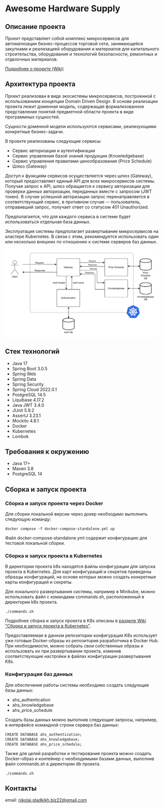# Awesome Hardware Supply

## Описание проекта

Проект представляет собой комплекс микросервисов для автоматизации 
бизнес-процессов торговой сети, занимающейся закупками и реализацией оборудования и материалов для
капитального строительства, оборудования и технологий безопасности, ремонтных и отделочных материалов.

[Подробнее о проекте (Wiki)](https://github.com/diac/awesomehardwaresupply/wiki)

## Архитектура проекта

Проект реализован в виде экосистемы микросервисов, построенной с использованием концепции Domain Driven Design.
В основе реализации проекта лежит доменная модель, содержащая формализованное представление 
понятий предметной области проекта в виде программных сущностей. 

Сущности доменной модели используются сервисами, реализующими конкретные бизнес-задачи.

В проекте реализованы следующие сервисы:
- Сервис авторизации и аутентификации
- Сервис управления базой знаний продукции (Knowledgebase)
- Сервис управления правилами ценообразования (Price Schedule)
- Шлюз (Gateway)

Доступ к функциям сервисов осуществляется через шлюз (Gateway), который предоставляет единый API для всех
микросервисов системы. 
Получая запрос к API, шлюз обращается к сервису авторизации для проверки данных авторизации, 
переданных вместе с запросом (JWT токен). В случае успешной авторизации запрос перенаправляется
в соответствующий сервис, в противном случае -- пользователь, отправивший запрос, 
получает ответ со статусом 401 Unauthorized.

Предполагается, что для каждого сервиса в системе будет использоваться отдельная база данных.

Эксплуатация системы предполагает развертывание микросервисов на кластере Kubernetes. В связи с этим,
рекомендуется использовать один или несколько внешних по отношению к системе серверов баз данных.

![Архитектура проекта](/img/001_project_architecture.png)

## Стек технологий
- Java 17
- Spring Boot 3.0.5
- Spring Web
- Spring Data
- Spring Security
- Spring Cloud 2022.0.1
- PostgreSQL 14.5
- Liquibase 4.17.2
- Java JWT 3.4.0
- JUnit 5.9.2
- AssertJ 3.23.1
- Mockito 4.8.1
- Docker
- Kubernetes
- Lombok

## Требования к окружению
- Java 17+
- Maven 3.8
- PostgreSQL 14

## Сборка и запуск проекта
### Сборка и запуск проекта через Docker
Для сборки локальной версии через докер необходимо выполнить следующую команду:
```shell
docker compose -f docker-compose-standalone.yml up
```

Файл docker-compose-standalone.yml содержит конфигурацию для тестовой локальной сборки.

### Сборка и запуск проекта в Kubernetes
В директории проекта k8s находятся файлы конфигурации для запуска проекта в Kubernetes.
Для карт конфигураций и секретов приведены образцы конфигураций, на основе которых можно создать конкретные
карты конфигураций и секреты.

Для локального развертывания системы, например в Minikube, можно использовать файл с командами commands.sh,
расположенный в директории k8s проекта.
```shell
./commands.sh
```

Подробнее сборка и запуск проекта в K8s описаны в [разделе Wiki "Сборка и запуск проекта в Kubernetes"](https://github.com/diac/awesomehardwaresupply/wiki/%D0%A1%D0%B1%D0%BE%D1%80%D0%BA%D0%B0-%D0%B8-%D0%B7%D0%B0%D0%BF%D1%83%D1%81%D0%BA-%D0%BF%D1%80%D0%BE%D0%B5%D0%BA%D1%82%D0%B0-%D0%B2-Kubernetes).

Предоставляемая в данном репозитории конфигурация K8s использует уже готовые Docker-образы из репозитория 
разработчика в Docker Hub. При необходимости, можно собрать свои собственные образы и использовать их при
развертывании проекта, изменив соответствующие настройки в файлах конфигурации развертывания K8s.

### Конфигурация баз данных
Для обеспечения работы системы необходимо создать следующие базы данных:
- ahs_authentication
- ahs_knowledgebase
- ahs_price_schedule

Создать базы данных можно выполнив следующие запросы, например, в интерфейсе командной строки сервера баз данных:
```shell
CREATE DATABASE ahs_authentication;
CREATE DATABASE ahs_knowledgebase;
CREATE DATABASE ahs_price_schedule;
```

Также для целей разработки и тестирования проекта можно создать Docker-образ и контейнер с необходимыми базами данных,
выполнив файл commands.sh в директории db проекта.
```shell
./commands.sh
```

## Контакты
email: nikolai.gladkikh.biz22@gmail.com